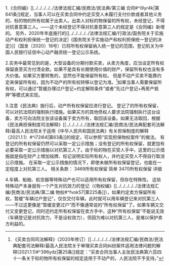 1.《合同编》[[../../../../../法律法规汇编/民商法/民法典/第三编 合同#^i9yr4k|第641条]]规定，当事人可以在买卖合同中约定买受人未履行支付价款或者其他义务的，标的物的所有权属于出卖人。出卖人对标的物保留的所有权，未经登记，不得对抗善意第三人。——这个未经登记不得对抗善意第三人的规定是《合同编》新增的。
另外，2020年年底施行的[[../../../../../法律法规汇编/行政法/国务院关于实施动产和权利担保统一登记的决定|《国务院关于实施动产和权利担保统一登记的决定》]]（国发〔2020〕18号）已将所有权保留纳入统一登记的范围，登记机关为中国人民银行征信中心动产融资统一登记公示系统。

2.实务中最常见到的是，大型设备的分期付款买卖，从卖方角度，应当设定所有权保留直至买方付清全款。如果不是具有长期使用价值的财产，保留所有权也没有多大价值。如果买方要转售的，显然也不能保留所有权。
但是不动产买卖不能靠约定来保留所有权，因为不动产的所有权转移以登记为准。[^1]如果当事人需要保留所有权，可以通过“暂缓办理过户登记+约定解除条件”或者“先过户登记+再房产抵押”等模式来实现。

[^1]:《买卖合同司法解释》（2020年修订）[[../../../../../法律法规汇编/民商法/民法典配套司法解释/最高人民法院关于审理买卖合同纠纷案件适用法律问题的解释(2021.1.1)#^396ydz|第25条]]规定：“买卖合同当事人主张民法典第六百四十一条关于标的物所有权保留的规定适用于不动产的，人民法院不予支持。”

3.注意《民法典》施行后，动产所有权保留应进行登记。
登记了的所有权保留，可以对抗法院的强制执行措施。如果买方的其他债权人要求法院强制执行这台设备，卖方可向法院主张该设备属于卖方所有，取回该设备。如果无法取回，根据《民法典担保制度司法解释》[[../../../../../法律法规汇编/民商法/民法典配套司法解释/最高人民法院关于适用《中华人民共和国民法典》有关担保制度的解释（2021.1.1）#^i72i64|第63条]]的规定，可以参照“实现担保物权案件”的做法。
有登记的所有权保留仍然可以采取一定公示措施；没有登记的所有权保留，就更加有必要采取一定公示措施以对抗第三人了。由于标的物在买受人手中，这里的公示措施就是指在财产上增加铭牌、标记说明实际所有权人，并约定买受人不得自行取消公示措施。
在采取一定公示措施的情况下，即使未做所有权保留登记，也能在一定程度上对抗第三人。
相关条款：
3469所有权保留 简单
3470所有权保留 详细

4.车辆、船舶、航空器等特殊动产也可以适用所有权保留，但存在特殊性。
这些特殊动产本身就有一个产生对抗效力的登记（《物权编》[[../../../../../法律法规汇编/民商法/民法典/第二编 物权#^fvok57|第225条]]），如果约定卖方保留所有权，暂缓“车辆过户登记”，仅仅交付车辆，此时就可以用车辆登记来对抗第三人——不过这更像是“暂缓变更过户”而不像通常说的“所有权保留”了。如果车辆又交付又变更登记，同时还约定所有权保留在卖方手中，这种“所有权保留”不能说无效（车辆登记是对抗效力，不是设权效力），但因为难以对抗第三人，是难以保护卖方利益的。